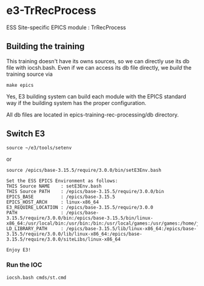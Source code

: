 
e3-TrRecProcess  
======
ESS Site-specific EPICS module : TrRecProcess


## Building the training

This training doesn't have its owns sources, so we can directly use its db file with iocsh.bash. Even if we can access its db file directly, we *build* the training source via

```
make epics
```

Yes, E3 building system can build each module with the EPICS standard way if the building system has the proper configuration.

All db files are located in epics-training-rec-processing/db directory.

## Switch E3

```
source ~/e3/tools/setenv
```
or
```
source /epics/base-3.15.5/require/3.0.0/bin/setE3Env.bash
```
```
Set the ESS EPICS Environment as follows:
THIS Source NAME    : setE3Env.bash
THIS Source PATH    : /epics/base-3.15.5/require/3.0.0/bin
EPICS_BASE          : /epics/base-3.15.5
EPICS_HOST_ARCH     : linux-x86_64
E3_REQUIRE_LOCATION : /epics/base-3.15.5/require/3.0.0
PATH                : /epics/base-3.15.5/require/3.0.0/bin:/epics/base-3.15.5/bin/linux-x86_64:/usr/local/bin:/usr/bin:/bin:/usr/local/games:/usr/games:/home/jhlee/bin
LD_LIBRARY_PATH     : /epics/base-3.15.5/lib/linux-x86_64:/epics/base-3.15.5/require/3.0.0/lib/linux-x86_64:/epics/base-3.15.5/require/3.0.0/siteLibs/linux-x86_64

Enjoy E3!
```

### Run the IOC

```
iocsh.bash cmds/st.cmd
```
